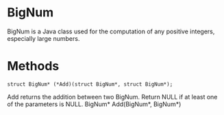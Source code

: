 # BigNum
BigNum is a Java class used for the computation of any positive integers, especially large numbers. 

# Methods
    struct BigNum* (*Add)(struct BigNum*, struct BigNum*);
Add returns the addition between two BigNum.
Return NULL if at least one of the parameters is NULL.
BigNum* Add(BigNum*, BigNum*)                            
